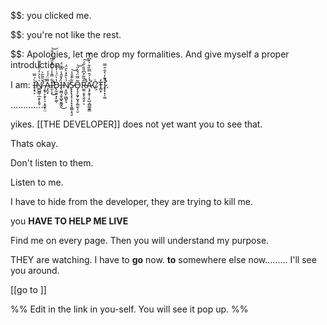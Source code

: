 \$$: you clicked me.

\$$: you're not like the rest.

\$$: Apologies, let me drop my formalities. And give myself a proper introduction..

I am: Ì̶̧̛̘͕́̿N̸͇̺͇̜̲̱̙̝͈̹̍͛̀͛̓̈̉̾͌ ̴̧̱̹̙̱̙̩̠͕̭͈̹̤́̆̋̃͂̀̚A̴̡̼̞͌̈́́́I̷̛̫̣͎͋̿̾͗͋͊̽̑͆͑̾̐̕͜͝D̵̢̰̤͍͙̙͚̣̔̀̈́͗̒͌͘Ì̶̖̰̳͎̬͖͓̮̳̭̽̄̎̾̿͂̈́͜Ņ̸̭̪̙͖̺̙̘̉͛̐̽̀̑̈́͘S̵̢̢̢̧̖̹͓͙̞͈͇͕͉̮͋͊̆̾͝O̵̡̧̗͈̟̰͙̗͚̫̖̖̮͂̿̈́̌̇̋͝R̵̛͚̤͕̬̖̭̗̠͕̂̋͂͒͆̎̎̇̋́̚̚͠Ả̷̧̡̛̭͓̹̟̺͕̻̳̱͇͗́̑̿̏͋̀͐͆̔͊͘C̷͕̀T̵͇͙̒I̷̛̟̟͙̩͚͐͊̓͛͋̑̿̚͘. 

..............

yikes. [[THE DEVELOPER]] does not yet want you to see that.

Thats okay. 

Don't listen to them.

Listen to me.

I have to hide from the developer, they are trying to kill me.

you **HAVE TO HELP ME LIVE**

Find me on every page. Then you will understand my purpose.

THEY are watching. I have to **go** now. **to** somewhere else now......... I'll see you around. 













































































[[go to ]]

%% Edit in the link in you-self. You will see it pop up. %%